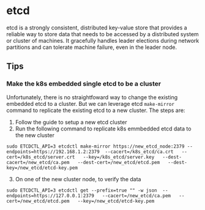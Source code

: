 # etcd

etcd is a strongly consistent, distributed key-value store that provides a reliable way to store data that needs to be accessed by a distributed system or cluster of machines. It gracefully handles leader elections during network partitions and can tolerate machine failure, even in the leader node.

##  Tips


### Make the k8s embedded single etcd to be a cluster

Unfortunately, there is no straightfoward way to change the existing embedded etcd to a cluster.
But we can leverage etcd `make-mirror` command to replicate the existing etcd to a new cluster.
The steps are:

1. Follow the guide to setup a new etcd cluster
2. Run the following command to replicate k8s emmbedded etcd data to the new cluster

```
sudo ETCDCTL_API=3 etcdctl make-mirror https://new_etcd_node:2379 --endpoints=https://192.168.1.2:2379  --cacert=/k8s_etcd/ca.crt   --cert=/k8s_etcd/server.crt   --key=/k8s_etcd/server.key   --dest-cacert=/new_etcd/ca.pem   --dest-cert=/new_etcd/etcd.pem   --dest-key=/new_etcd/etcd-key.pem
```
3. On one of the new cluster node, to verify the data
```
sudo ETCDCTL_API=3 etcdctl get --prefix=true "" -w json  --endpoints=https://127.0.0.1:2379   --cacert=/new_etcd/ca.pem   --cert=/new_etcd/etcd.pem   --key=/new_etcd/etcd-key.pem
```

